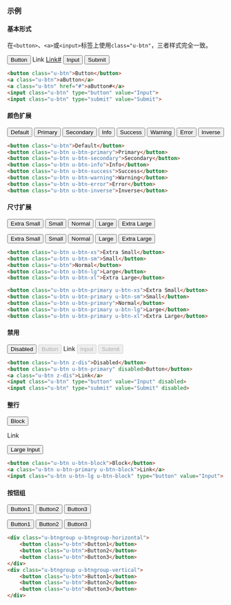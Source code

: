 ### 示例
#### 基本形式

在`<button>`、`<a>`或`<input>`标签上使用`class="u-btn"`，三者样式完全一致。

<div class="m-example">
<button class="u-btn">Button</button>
<a class="u-btn">Link</a>
<a class="u-btn" href="#">Link#</a>
<input class="u-btn" type="button" value="Input">
<input class="u-btn" type="submit" value="Submit">
</div>

```html
<button class="u-btn">Button</button>
<a class="u-btn">aButton</a>
<a class="u-btn" href="#">aButton#</a>
<input class="u-btn" type="button" value="Input">
<input class="u-btn" type="submit" value="Submit">
```

#### 颜色扩展

<div class="m-example">
<button class="u-btn">Default</button>
<button class="u-btn u-btn-primary">Primary</button>
<button class="u-btn u-btn-secondary">Secondary</button>
<button class="u-btn u-btn-info">Info</button>
<button class="u-btn u-btn-success">Success</button>
<button class="u-btn u-btn-warning">Warning</button>
<button class="u-btn u-btn-error">Error</button>
<button class="u-btn u-btn-inverse">Inverse</button>
</div>

```html
<button class="u-btn">Default</button>
<button class="u-btn u-btn-primary">Primary</button>
<button class="u-btn u-btn-secondary">Secondary</button>
<button class="u-btn u-btn-info">Info</button>
<button class="u-btn u-btn-success">Success</button>
<button class="u-btn u-btn-warning">Warning</button>
<button class="u-btn u-btn-error">Error</button>
<button class="u-btn u-btn-inverse">Inverse</button>
```

#### 尺寸扩展

<div class="m-example">
<button class="u-btn u-btn-xs">Extra Small</button>
<button class="u-btn u-btn-sm">Small</button>
<button class="u-btn">Normal</button>
<button class="u-btn u-btn-lg">Large</button>
<button class="u-btn u-btn-xl">Extra Large</button>

<p></p>

<button class="u-btn u-btn-primary u-btn-xs">Extra Small</button>
<button class="u-btn u-btn-primary u-btn-sm">Small</button>
<button class="u-btn u-btn-primary">Normal</button>
<button class="u-btn u-btn-primary u-btn-lg">Large</button>
<button class="u-btn u-btn-primary u-btn-xl">Extra Large</button>
</div>

```html
<button class="u-btn u-btn-xs">Extra Small</button>
<button class="u-btn u-btn-sm">Small</button>
<button class="u-btn">Normal</button>
<button class="u-btn u-btn-lg">Large</button>
<button class="u-btn u-btn-xl">Extra Large</button>

<button class="u-btn u-btn-primary u-btn-xs">Extra Small</button>
<button class="u-btn u-btn-primary u-btn-sm">Small</button>
<button class="u-btn u-btn-primary">Normal</button>
<button class="u-btn u-btn-primary u-btn-lg">Large</button>
<button class="u-btn u-btn-primary u-btn-xl">Extra Large</button>
```

#### 禁用

<div class="m-example">
<button class="u-btn z-dis">Disabled</button>
<button class="u-btn u-btn-primary" disabled>Button</button>
<a class="u-btn z-dis">Link</a>
<input class="u-btn" type="button" value="Input" disabled>
<input class="u-btn" type="submit" value="Submit" disabled>
</div>

```html
<button class="u-btn z-dis">Disabled</button>
<button class="u-btn u-btn-primary" disabled>Button</button>
<a class="u-btn z-dis">Link</a>
<input class="u-btn" type="button" value="Input" disabled>
<input class="u-btn" type="submit" value="Submit" disabled>
```

#### 整行

<div class="m-example">
<button class="u-btn u-btn-primary u-btn-block">Block</button>
<p></p>
<a class="u-btn u-btn-block">Link</a>
<p></p>
<input class="u-btn u-btn-lg u-btn-block" type="button" value="Large Input">
</div>

```html
<button class="u-btn u-btn-block">Block</button>
<a class="u-btn u-btn-primary u-btn-block">Link</a>
<input class="u-btn u-btn-lg u-btn-block" type="button" value="Input">
```

#### 按钮组

<div class="m-example">
<!-- div class="u-btngroup">
    <button class="u-btn">Button1</button>
    <button class="u-btn">Button2</button>
    <button class="u-btn">Button3</button>
</div>
<p></p-->
<div class="u-btngroup u-btngroup-horizontal">
    <button class="u-btn">Button1</button>
    <button class="u-btn">Button2</button>
    <button class="u-btn">Button3</button>
</div>
<p></p>
<div class="u-btngroup u-btngroup-vertical">
    <button class="u-btn">Button1</button>
    <button class="u-btn">Button2</button>
    <button class="u-btn">Button3</button>
</div>
</div>

```html
<div class="u-btngroup u-btngroup-horizontal">
    <button class="u-btn">Button1</button>
    <button class="u-btn">Button2</button>
    <button class="u-btn">Button3</button>
</div>
<div class="u-btngroup u-btngroup-vertical">
    <button class="u-btn">Button1</button>
    <button class="u-btn">Button2</button>
    <button class="u-btn">Button3</button>
</div>
```
